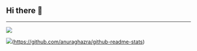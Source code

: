 ## Hi there 👋

<hr>

  ![](https://github-readme-stats.vercel.app/api?username=AXSDEV\&include_all_commits=true\&theme=dracula)
  
 ![](https://github-readme-stats.vercel.app/api/top-langs/?username=AXSDEV\&layout=compact\&theme=dracula)(https://github.com/anuraghazra/github-readme-stats)

